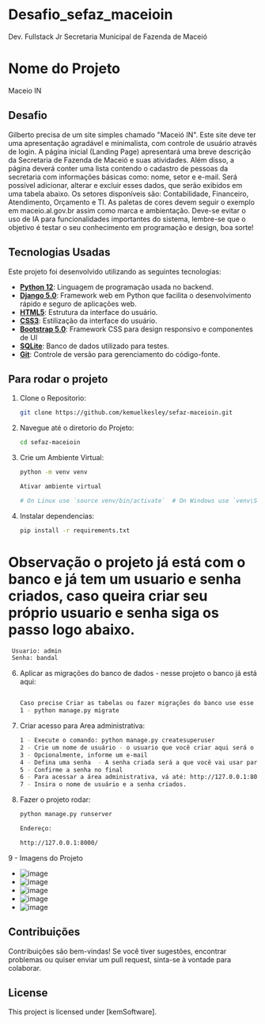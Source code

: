﻿# Desafio_sefaz_maceioin

Dev. Fullstack Jr
Secretaria Municipal de Fazenda de Maceió

# Nome do Projeto

Maceio IN

## Desafio

Gilberto precisa de um site simples chamado "Maceió IN". Este site deve ter uma apresentação agradável e minimalista, com controle de usuário através de login. A página inicial (Landing Page) apresentará uma breve descrição da Secretaria de Fazenda de Maceió e suas atividades.
Além disso, a página deverá conter uma lista contendo o cadastro de pessoas da secretaria com informações básicas como: nome, setor e e-mail. Será possível adicionar, alterar e excluir esses dados, que serão exibidos em uma tabela abaixo. Os setores disponíveis são: Contabilidade, Financeiro, Atendimento, Orçamento e TI.
As paletas de cores devem seguir o exemplo em maceio.al.gov.br assim como marca e ambientação.
Deve-se evitar o uso de IA para funcionalidades importantes do sistema, lembre-se que o objetivo é testar o seu conhecimento em programação e design, boa sorte!


## Tecnologias Usadas

Este projeto foi desenvolvido utilizando as seguintes tecnologias:

- **[Python 12](https://www.python.org/)**: Linguagem de programação usada no backend.
- **[Django 5.0](https://www.djangoproject.com/)**: Framework web em Python que facilita o desenvolvimento rápido e seguro de aplicações web.
- **[HTML5](https://developer.mozilla.org/en-US/docs/Web/HTML/HTML5)**: Estrutura da interface do usuário.
- **[CSS3](https://developer.mozilla.org/en-US/docs/Web/CSS)**: Estilização da interface do usuário.
- **[Bootstrap 5.0](https://getbootstrap.com/)**: Framework CSS para design responsivo e componentes de UI
- **[SQLite](https://www.sqlite.org/)**: Banco de dados utilizado para testes.
- **[Git](https://git-scm.com/)**:  Controle de versão para gerenciamento do código-fonte.


## Para rodar o projeto



1. Clone o Repositorio:
    ```bash
    git clone https://github.com/kemuelkesley/sefaz-maceioin.git
    ```

2. Navegue até o diretorio do Projeto:
    ```bash
    cd sefaz-maceioin
    ```

3. Crie um Ambiente Virtual:
    ```bash   
    python -m venv venv

    Ativar ambiente virtual
    
    # On Linux use `source venv/bin/activate`  # On Windows use `venv\Scripts\activate`
    ```

4. Instalar dependencias:
    ```bash
    pip install -r requirements.txt
    ```

 # Observação o projeto já está com o banco e já tem um usuario e senha criados, caso queira criar seu próprio usuario e senha siga os passo logo abaixo.

   ```bash
    Usuario: admin
    Senha: bandal
   ```    

6. Aplicar as migrações do banco de dados -  nesse projeto o banco já está aqui:
    ```bash

    Caso precise Criar as tabelas ou fazer migrações do banco use esse comando
    1 - python manage.py migrate  
    ```

7. Criar acesso para Area administrativa:
    ```bash
    1 - Execute o comando: python manage.py createsuperuser  
    2 - Crie um nome de usuário - o usuario que você criar aqui será o seu usuario para logar no sistema 
    3 - Opcionalmente, informe um e-mail  
    4 - Defina uma senha  - A senha criada será a que você vai usar para logar no sistema
    5 - Confirme a senha no final  
    6 - Para acessar a área administrativa, vá até: http://127.0.0.1:8000/admin/  
    7 - Insira o nome de usuário e a senha criados.  
    ```

8. Fazer o projeto rodar:
    ```bash
    python manage.py runserver

    Endereço:

    http://127.0.0.1:8000/
    ```

9 - Imagens do Projeto

- ![image](https://github.com/user-attachments/assets/10c27287-e378-40d6-91a3-cd6089e00dad)
- ![image](https://github.com/user-attachments/assets/3d082031-467a-4db1-bc17-573f5cedf911)
- ![image](https://github.com/user-attachments/assets/c7e02ff0-5524-4851-b6a7-70013119426b)
- ![image](https://github.com/user-attachments/assets/d1cb3bc8-055c-4f4e-8929-dfbc6e1c5127)
- ![image](https://github.com/user-attachments/assets/cf31d139-ae3e-48af-a640-d4ef90cf23e4)







## Contribuições

Contribuições são bem-vindas! Se você tiver sugestões, encontrar problemas ou quiser enviar um pull request, sinta-se à vontade para colaborar.

## License

This project is licensed under [kemSoftware].
